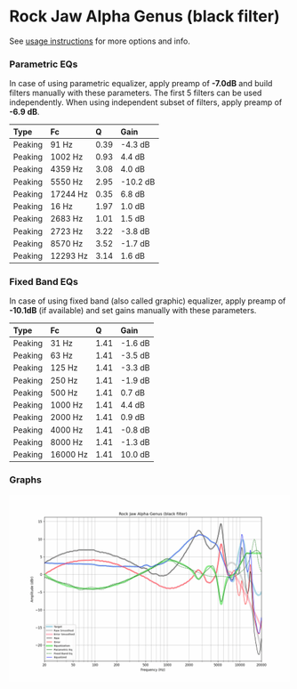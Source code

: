 # Rock Jaw Alpha Genus (black filter)
See [usage instructions](https://github.com/jaakkopasanen/AutoEq#usage) for more options and info.

### Parametric EQs
In case of using parametric equalizer, apply preamp of **-7.0dB** and build filters manually
with these parameters. The first 5 filters can be used independently.
When using independent subset of filters, apply preamp of **-6.9 dB**.

| Type    | Fc       |    Q | Gain     |
|:--------|:---------|:-----|:---------|
| Peaking | 91 Hz    | 0.39 | -4.3 dB  |
| Peaking | 1002 Hz  | 0.93 | 4.4 dB   |
| Peaking | 4359 Hz  | 3.08 | 4.0 dB   |
| Peaking | 5550 Hz  | 2.95 | -10.2 dB |
| Peaking | 17244 Hz | 0.35 | 6.8 dB   |
| Peaking | 16 Hz    | 1.97 | 1.0 dB   |
| Peaking | 2683 Hz  | 1.01 | 1.5 dB   |
| Peaking | 2723 Hz  | 3.22 | -3.8 dB  |
| Peaking | 8570 Hz  | 3.52 | -1.7 dB  |
| Peaking | 12293 Hz | 3.14 | 1.6 dB   |

### Fixed Band EQs
In case of using fixed band (also called graphic) equalizer, apply preamp of **-10.1dB**
(if available) and set gains manually with these parameters.

| Type    | Fc       |    Q | Gain    |
|:--------|:---------|:-----|:--------|
| Peaking | 31 Hz    | 1.41 | -1.6 dB |
| Peaking | 63 Hz    | 1.41 | -3.5 dB |
| Peaking | 125 Hz   | 1.41 | -3.3 dB |
| Peaking | 250 Hz   | 1.41 | -1.9 dB |
| Peaking | 500 Hz   | 1.41 | 0.7 dB  |
| Peaking | 1000 Hz  | 1.41 | 4.4 dB  |
| Peaking | 2000 Hz  | 1.41 | 0.9 dB  |
| Peaking | 4000 Hz  | 1.41 | -0.8 dB |
| Peaking | 8000 Hz  | 1.41 | -1.3 dB |
| Peaking | 16000 Hz | 1.41 | 10.0 dB |

### Graphs
![](./Rock%20Jaw%20Alpha%20Genus%20(black%20filter).png)